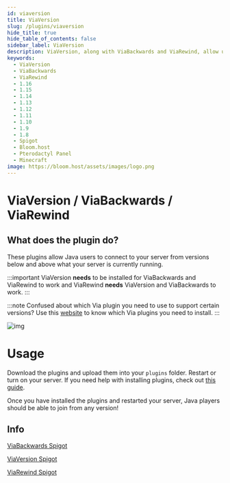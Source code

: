```yaml
---
id: viaversion
title: ViaVersion
slug: /plugins/viaversion
hide_title: true
hide_table_of_contents: false
sidebar_label: ViaVersion
description: ViaVersion, along with ViaBackwards and ViaRewind, allow users using different versions than your server version to connect and play.
keywords:
  - ViaVersion
  - ViaBackwards
  - ViaRewind
  - 1.16
  - 1.15
  - 1.14
  - 1.13
  - 1.12
  - 1.11
  - 1.10
  - 1.9
  - 1.8
  - Spigot
  - Bloom.host
  - Pterodactyl Panel
  - Minecraft
image: https://bloom.host/assets/images/logo.png
---
```

# **ViaVersion / ViaBackwards / ViaRewind**

## What does the plugin do?
These plugins allow Java users to connect to your server from versions below and above what your server is currently running.  

:::important
ViaVersion **needs** to be installed for ViaBackwards and ViaRewind to work and ViaRewind **needs** ViaVersion and ViaBackwards to work.
:::

:::note
Confused about which Via plugin you need to use to support certain versions? Use this [website](https://jo0001.github.io/ViaSetup/?lang=en) to know which Via plugins you need to install.
:::

<div class="text--center"><img src={require('../../../static/imgs/plugins_and_modifications/plugins/viaversion/1.png').default} alt="img"/></div>

# Usage
Download the plugins and upload them into your `plugins` folder. Restart or turn on your server. If you need help with installing plugins, check out [this guide](https://docs.bloom.host/bukkit-plugins).

Once you have installed the plugins and restarted your server, Java players should be able to join from any version!

## Info

[ViaBackwards Spigot](https://www.spigotmc.org/resources/viabackwards.27448/)  

[ViaVersion Spigot](https://www.spigotmc.org/resources/viaversion.19254/)  

[ViaRewind Spigot](https://www.spigotmc.org/resources/viarewind.52109/)
